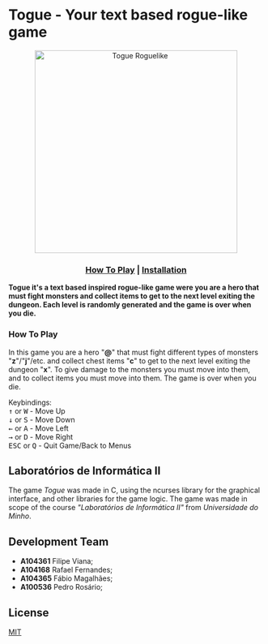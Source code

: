 # Togue - Your text based rogue-like game
<p align="center"><img src="https://i.imgur.com/tgatpXW.png" alt="Togue Roguelike" width="400"/></p>

### <p align="center">[How To Play](#how-to-play) | [Installation](/INSTALLATION.md#build)</p>

**Togue it's a text based inspired rogue-like game were you are a hero that must fight monsters and collect items to get to the next level exiting the dungeon. Each level is randomly generated and the game is over when you die.**

### How To Play
In this game you are a hero "**@**" that must fight different types of monsters "**z**"/"**j**"/etc. and collect chest items "**c**" to get to the next level exiting the dungeon "**x**".
To give damage to the monsters you must move into them, and to collect items you must move into them. The game is over when you die.

Keybindings:<br>
<kbd>↑</kbd> or <kbd>W</kbd> - Move Up<br>
<kbd>↓</kbd> or <kbd>S</kbd> - Move Down<br>
<kbd>←</kbd> or <kbd>A</kbd> - Move Left<br>
<kbd>→</kbd> or <kbd>D</kbd> - Move Right<br>
<kbd>ESC</kbd> or <kbd>Q</kbd> - Quit Game/Back to Menus<br>

<!--***Developer Notes:***
`Text`-->

## Laboratórios de Informática II
The game *Togue* was made in C, using the ncurses library for the graphical interface, and other libraries for the game logic. The game was made in scope of the course *"Laboratórios de Informática II"* from *Universidade do Minho*.

<!--#### Known Issues
- Issue list-->

## Development Team
- **A104361** Filipe Viana;
- **A104168** Rafael Fernandes;
- **A104365** Fábio Magalhães;
- **A100536** Pedro Rosário;

## License
[MIT](https://choosealicense.com/licenses/mit/)